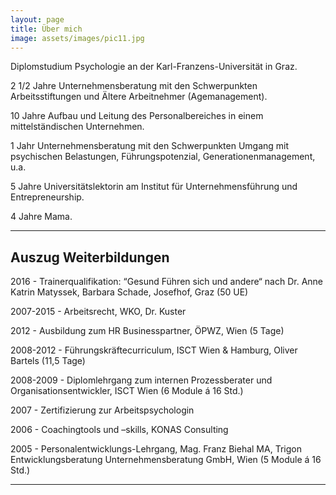 ```yaml
---
layout: page
title: Über mich
image: assets/images/pic11.jpg
---
```


<p>Diplomstudium Psychologie an der Karl-Franzens-Universität in Graz.</p><p>2 1/2 Jahre Unternehmensberatung mit den Schwerpunkten Arbeitsstiftungen und Ältere Arbeitnehmer (Agemanagement).</p>
<p>10 Jahre Aufbau und Leitung des Personalbereiches in einem mittelständischen Unternehmen.</p>
<p>1 Jahr Unternehmensberatung mit den Schwerpunkten Umgang mit psychischen Belastungen, Führungspotenzial, Generationenmanagement, u.a.</p>
<p>5 Jahre Universitätslektorin am Institut für Unternehmensführung und Entrepreneurship.</p>
<p>4 Jahre Mama.</p>

<hr class="major" />

<h2>Auszug Weiterbildungen</h2>
<p>2016 - Trainerqualifikation: “Gesund Führen sich und andere“ nach Dr. Anne Katrin Matyssek, Barbara Schade, Josefhof, Graz (50 UE)</p>
<p>2007-2015 - Arbeitsrecht, WKO, Dr. Kuster</p>
<p>2012 - Ausbildung zum HR Businesspartner, ÖPWZ, Wien (5 Tage)</p>
<p>2008-2012 - Führungskräftecurriculum, ISCT Wien & Hamburg, Oliver Bartels (11,5 Tage)
<p>2008-2009 -	Diplomlehrgang zum internen Prozessberater und Organisationsentwickler, ISCT Wien (6 Module á 16 Std.)</p>
<p>2007 - Zertifizierung zur Arbeitspsychologin</p>
<p>2006 - Coachingtools und –skills, KONAS Consulting </p>
<p>2005 - Personalentwicklungs-Lehrgang, Mag. Franz Biehal MA, Trigon Entwicklungsberatung Unternehmensberatung GmbH, Wien (5 Module á 16 Std.)</p>

<hr class="major" />


